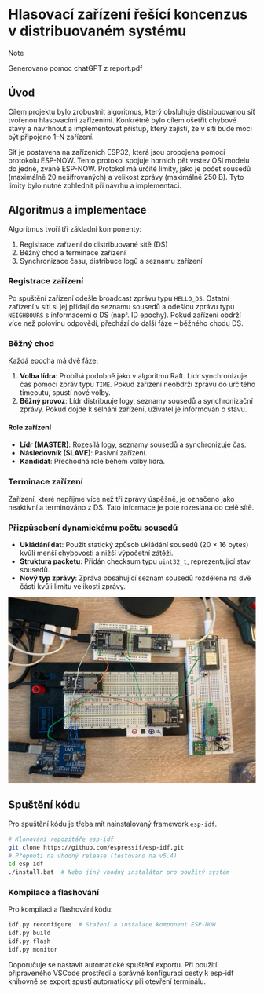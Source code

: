 # Hlasovací zařízení řešící koncenzus v distribuovaném systému

> [!NOTE]
> Generovano pomoc chatGPT z report.pdf

## Úvod

Cílem projektu bylo zrobustnit algoritmus, který obsluhuje distribuovanou síť tvořenou hlasovacími zařízeními. Konkrétně bylo cílem ošetřit chybové stavy a navrhnout a implementovat přístup, který zajistí, že v síti bude moci být připojeno 1–N zařízení.

Síť je postavena na zařízeních ESP32, která jsou propojena pomocí protokolu ESP-NOW. Tento protokol spojuje horních pět vrstev OSI modelu do jedné, zvané ESP-NOW. Protokol má určité limity, jako je počet sousedů (maximálně 20 nešifrovaných) a velikost zprávy (maximálně 250 B). Tyto limity bylo nutné zohlednit při návrhu a implementaci.


## Algoritmus a implementace

Algoritmus tvoří tři základní komponenty: 

1. Registrace zařízení do distribuované sítě (DS)
2. Běžný chod a terminace zařízení
3. Synchronizace času, distribuce logů a seznamu zařízení

### Registrace zařízení

Po spuštění zařízení odešle broadcast zprávu typu `HELLO_DS`. Ostatní zařízení v síti si jej přidají do seznamu sousedů a odešlou zprávu typu `NEIGHBOURS` s informacemi o DS (např. ID epochy). Pokud zařízení obdrží více než polovinu odpovědí, přechází do další fáze – běžného chodu DS.

### Běžný chod

Každá epocha má dvě fáze:

1. **Volba lídra**: Probíhá podobně jako v algoritmu Raft. Lídr synchronizuje čas pomocí zpráv typu `TIME`. Pokud zařízení neobdrží zprávu do určitého timeoutu, spustí nové volby.
2. **Běžný provoz**: Lídr distribuuje logy, seznamy sousedů a synchronizační zprávy. Pokud dojde k selhání zařízení, uživatel je informován o stavu.

#### Role zařízení

- **Lídr (MASTER)**: Rozesílá logy, seznamy sousedů a synchronizuje čas.
- **Následovník (SLAVE)**: Pasivní zařízení.
- **Kandidát**: Přechodná role během volby lídra.

### Terminace zařízení

Zařízení, které nepřijme více než tři zprávy úspěšně, je označeno jako neaktivní a terminováno z DS. Tato informace je poté rozeslána do celé sítě.

### Přizpůsobení dynamickému počtu sousedů

- **Ukládání dat**: Použit statický způsob ukládání sousedů (20 × 16 bytes) kvůli menší chybovosti a nižší výpočetní zátěži.
- **Struktura packetu**: Přidán checksum typu `uint32_t`, reprezentující stav sousedů.
- **Nový typ zprávy**: Zpráva obsahující seznam sousedů rozdělena na dvě části kvůli limitu velikosti zprávy.

![Ukázka testování provozu](measure-set.jpg)


## Spuštění kódu

Pro spuštění kódu je třeba mít nainstalovaný framework `esp-idf`.

```bash
# Klonování repozitáře esp-idf
git clone https://github.com/espressif/esp-idf.git
# Přepnutí na vhodný release (testováno na v5.4)
cd esp-idf
./install.bat  # Nebo jiný vhodný instalátor pro použitý systém
```

### Kompilace a flashování

Pro kompilaci a flashování kódu:

```bash
idf.py reconfigure  # Stažení a instalace komponent ESP-NOW
idf.py build
idf.py flash
idf.py monitor
```

Doporučuje se nastavit automatické spuštění exportu. Při použití připraveného VSCode prostředí a správné konfiguraci cesty k esp-idf knihovně se export spustí automaticky při otevření terminálu.
